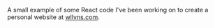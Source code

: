 A small example of some React code I've been working on to create a personal website at [wllvns.com](http://wllvns.com).